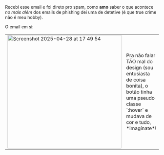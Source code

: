 Recebi esse email e foi direto pro spam, como **amo** saber o que acontece *no mais além* dos emails de phishing dei uma de detetive (é que true crime não é meu hobby).

O email em si:

<table border="0">
 <tr>
    <td><img width="373" alt="Screenshot 2025-04-28 at 17 49 54" src="https://github.com/user-attachments/assets/6f954cc9-8bb9-430c-a566-9dacff5a7eee" /></td>
    <td>Pra não falar TÃO mal do design (sou entusiasta de coisa bonita), o botão tinha uma pseudo classe `:hover` e mudava de cor e tudo, *imagínate*!</td>
 </tr>
</table>











